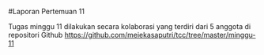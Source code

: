 #Laporan Pertemuan 11

Tugas minggu 11 dilakukan secara kolaborasi yang terdiri dari 5 anggota di repositori Github
 https://github.com/meiekasaputri/tcc/tree/master/minggu-11
